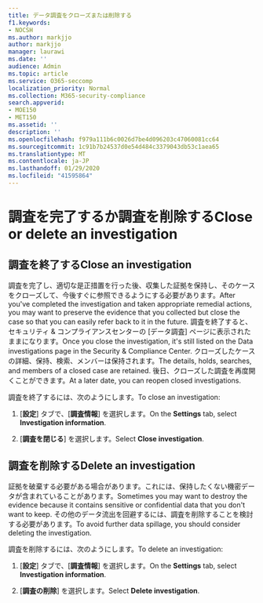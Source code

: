 ```yaml
---
title: データ調査をクローズまたは削除する
f1.keywords:
- NOCSH
ms.author: markjjo
author: markjjo
manager: laurawi
ms.date: ''
audience: Admin
ms.topic: article
ms.service: O365-seccomp
localization_priority: Normal
ms.collection: M365-security-compliance
search.appverid:
- MOE150
- MET150
ms.assetid: ''
description: ''
ms.openlocfilehash: f979a111b6c0026d7be4d096203c47060081cc64
ms.sourcegitcommit: 1c91b7b24537d0e54d484c3379043db53c1aea65
ms.translationtype: MT
ms.contentlocale: ja-JP
ms.lasthandoff: 01/29/2020
ms.locfileid: "41595864"
---
```

# <a name="close-or-delete-an-investigation"></a><span data-ttu-id="ecea0-102">調査を完了するか調査を削除する</span><span class="sxs-lookup"><span data-stu-id="ecea0-102">Close or delete an investigation</span></span>

## <a name="close-an-investigation"></a><span data-ttu-id="ecea0-103">調査を終了する</span><span class="sxs-lookup"><span data-stu-id="ecea0-103">Close an investigation</span></span>

 <span data-ttu-id="ecea0-104">調査を完了し、適切な是正措置を行った後、収集した証拠を保持し、そのケースをクローズして、今後すぐに参照できるようにする必要があります。</span><span class="sxs-lookup"><span data-stu-id="ecea0-104">After you've completed the investigation and taken appropriate remedial actions, you may want to preserve the evidence that you collected but close the case so that you can easily refer back to it in the future.</span></span> <span data-ttu-id="ecea0-105">調査を終了すると、セキュリティ & コンプライアンスセンターの [データ調査] ページに表示されたままになります。</span><span class="sxs-lookup"><span data-stu-id="ecea0-105">Once you close the investigation, it's still listed on the Data investigations page in the Security & Compliance Center.</span></span> <span data-ttu-id="ecea0-106">クローズしたケースの詳細、保持、検索、メンバーは保持されます。</span><span class="sxs-lookup"><span data-stu-id="ecea0-106">The details, holds, searches, and members of a closed case are retained.</span></span> <span data-ttu-id="ecea0-107">後日、クローズした調査を再度開くことができます。</span><span class="sxs-lookup"><span data-stu-id="ecea0-107">At a later date, you can reopen closed investigations.</span></span>

<span data-ttu-id="ecea0-108">調査を終了するには、次のようにします。</span><span class="sxs-lookup"><span data-stu-id="ecea0-108">To close an investigation:</span></span>

1. <span data-ttu-id="ecea0-109">[**設定**] タブで、[**調査情報**] を選択します。</span><span class="sxs-lookup"><span data-stu-id="ecea0-109">On the **Settings** tab, select **Investigation information**.</span></span>

2. <span data-ttu-id="ecea0-110">[**調査を閉じる**] を選択します。</span><span class="sxs-lookup"><span data-stu-id="ecea0-110">Select  **Close investigation**.</span></span> 


## <a name="delete-an-investigation"></a><span data-ttu-id="ecea0-111">調査を削除する</span><span class="sxs-lookup"><span data-stu-id="ecea0-111">Delete an investigation</span></span>

<span data-ttu-id="ecea0-112">証拠を破棄する必要がある場合があります。これには、保持したくない機密データが含まれていることがあります。</span><span class="sxs-lookup"><span data-stu-id="ecea0-112">Sometimes you may want to destroy the evidence because it contains sensitive or confidential data that you don't want to keep.</span></span> <span data-ttu-id="ecea0-113">その他のデータ流出を回避するには、調査を削除することを検討する必要があります。</span><span class="sxs-lookup"><span data-stu-id="ecea0-113">To avoid further data spillage, you should consider deleting the investigation.</span></span>

<span data-ttu-id="ecea0-114">調査を削除するには、次のようにします。</span><span class="sxs-lookup"><span data-stu-id="ecea0-114">To delete an investigation:</span></span>

1. <span data-ttu-id="ecea0-115">[**設定**] タブで、[**調査情報**] を選択します。</span><span class="sxs-lookup"><span data-stu-id="ecea0-115">On the **Settings** tab, select **Investigation information**.</span></span>

2. <span data-ttu-id="ecea0-116">[**調査の削除**] を選択します。</span><span class="sxs-lookup"><span data-stu-id="ecea0-116">Select **Delete investigation**.</span></span> 

